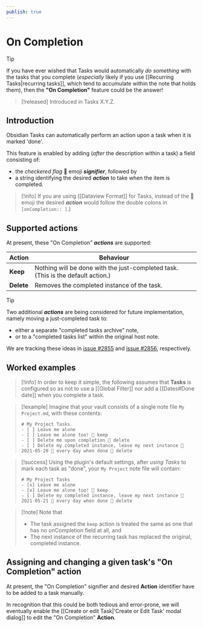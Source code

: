 ```yaml
---
publish: true
---
```


# On Completion

> [!tip]
> If you have ever wished that Tasks would automatically *do something* with the tasks that you complete (*especially* likely if you use [[Recurring Tasks|recurring tasks]], which tend to accumulate within the note that holds them), then the **"On Completion"** feature could be the answer!

> [!released]
> Introduced in Tasks X.Y.Z.

## Introduction

Obsidian Tasks can automatically perform an action upon a task when it is marked 'done'.

This feature is enabled by adding (*after* the description within a task) a field consisting of:

- the *checkered flag* 🏁 emoji ***signifier***, followed by
- a string identifying the desired ***action*** to take when the item is completed.

> [!info]
> If you are using [[Dataview Format]] for Tasks,  instead of the 🏁 emoji the desired ***action*** would follow the double colons in `[onCompletion:: ]`.)

## Supported actions

At present, these "On Completion" ***actions*** are supported:

| Action     | Behaviour                                                                         |
| ---------- | --------------------------------------------------------------------------------- |
| **Keep**   | Nothing will be done with the just-completed task.  (This is the default action.) |
| **Delete** | Removes the completed instance of the task.                                       |

> [!tip]
> Two additional ***actions*** are being considered for future implementation, namely moving a just-completed task to:
>
> - either a separate "completed tasks archive" note,
> - or to a "completed tasks list" within the original host note.
>
> We are tracking these ideas in [issue #2855](https://github.com/obsidian-tasks-group/obsidian-tasks/issues/2855) and [issue #2856](https://github.com/obsidian-tasks-group/obsidian-tasks/issues/2856), respectively.

## Worked examples

> [!info]
> In order to keep it simple, the following assumes that **Tasks** is configured so as not to use a [[Global Filter]] nor  add a [[Dates#Done date]] when you complete a task.

> [!example] Imagine that your vault consists of a single note file `My Project.md`, with these contents:
>
> ```text
> # My Project Tasks
> - [ ] Leave me alone
> - [ ] Leave me alone too! 🏁 keep
> - [ ] Delete me upon completion 🏁 delete
> - [ ] Delete my completed instance, leave my next instance 📅 2021-05-20 🔁 every day when done 🏁 delete
> ```

> [!success] Using the plugin's default settings, after *using Tasks* to mark each task as "done", your `My Project` note file will contain:
>
> ```text
> # My Project Tasks
> - [x] Leave me alone
> - [x] Leave me alone too! 🏁 keep
> - [ ] Delete my completed instance, leave my next instance 📅 2021-05-21 🔁 every day when done 🏁 delete
> ```

> [!note] Note that
>
> - The task assigned the `keep` action is treated the same as one that has no onCompletion field at all, and
> - The next instance of the recurring task has replaced the original, completed instance.

## Assigning and changing a given task's "On Completion" action

At present, the "On Completion" signifier and desired **Action** identifier have to be added to a task manually.

In recognition that this could be both tedious and error-prone, we will eventually enable the [[Create or edit Task|'Create or Edit Task' modal dialog]] to edit the "On Completion" **Action**.
